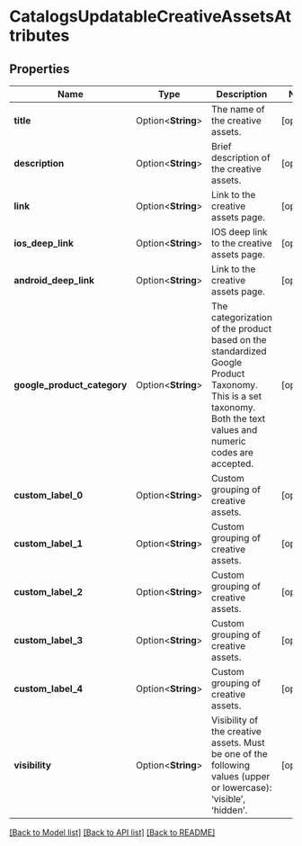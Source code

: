 # CatalogsUpdatableCreativeAssetsAttributes

## Properties

Name | Type | Description | Notes
------------ | ------------- | ------------- | -------------
**title** | Option<**String**> | The name of the creative assets. | [optional]
**description** | Option<**String**> | Brief description of the creative assets. | [optional]
**link** | Option<**String**> | Link to the creative assets page. | [optional]
**ios_deep_link** | Option<**String**> | IOS deep link to the creative assets page. | [optional]
**android_deep_link** | Option<**String**> | Link to the creative assets page. | [optional]
**google_product_category** | Option<**String**> | The categorization of the product based on the standardized Google Product Taxonomy. This is a set taxonomy. Both the text values and numeric codes are accepted. | [optional]
**custom_label_0** | Option<**String**> | Custom grouping of creative assets. | [optional]
**custom_label_1** | Option<**String**> | Custom grouping of creative assets. | [optional]
**custom_label_2** | Option<**String**> | Custom grouping of creative assets. | [optional]
**custom_label_3** | Option<**String**> | Custom grouping of creative assets. | [optional]
**custom_label_4** | Option<**String**> | Custom grouping of creative assets. | [optional]
**visibility** | Option<**String**> | Visibility of the creative assets. Must be one of the following values (upper or lowercase): ‘visible’, ‘hidden’. | [optional]

[[Back to Model list]](../README.md#documentation-for-models) [[Back to API list]](../README.md#documentation-for-api-endpoints) [[Back to README]](../README.md)



